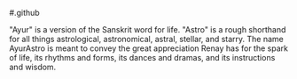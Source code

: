 #.github

"Ayur" is a version of the Sanskrit word for life. "Astro" is a rough shorthand for all things astrological, astronomical, astral, stellar, and starry. The name AyurAstro is meant to convey the great appreciation Renay has for the spark of life, its rhythms and forms, its dances and dramas, and its instructions and wisdom.
